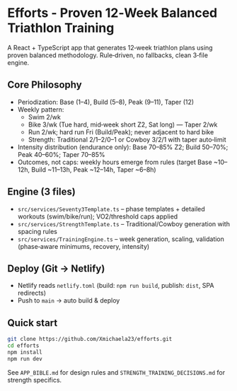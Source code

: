 # Efforts - Proven 12‑Week Balanced Triathlon Training

A React + TypeScript app that generates 12‑week triathlon plans using proven balanced methodology. Rule‑driven, no fallbacks, clean 3‑file engine.

## Core Philosophy
- Periodization: Base (1–4), Build (5–8), Peak (9–11), Taper (12)
- Weekly pattern:
  - Swim 2/wk
  - Bike 3/wk (Tue hard, mid‑week short Z2, Sat long) — Taper 2/wk
  - Run 2/wk; hard run Fri (Build/Peak); never adjacent to hard bike
  - Strength: Traditional 2/1–2/0–1 or Cowboy 3/2/1 with taper auto‑limit
- Intensity distribution (endurance only): Base 70–85% Z2; Build 50–70%; Peak 40–60%; Taper 70–85%
- Outcomes, not caps: weekly hours emerge from rules (target Base ~10–12h, Build ~11–13h, Peak ~12–14h, Taper ~6–8h)

## Engine (3 files)
- `src/services/Seventy3Template.ts` – phase templates + detailed workouts (swim/bike/run); VO2/threshold caps applied
- `src/services/StrengthTemplate.ts` – Traditional/Cowboy generation with spacing rules
- `src/services/TrainingEngine.ts` – week generation, scaling, validation (phase‑aware minimums, recovery, intensity)

## Deploy (Git → Netlify)
- Netlify reads `netlify.toml` (build: `npm run build`, publish: `dist`, SPA redirects)
- Push to `main` → auto build & deploy

## Quick start
```bash
git clone https://github.com/Xmichaela23/efforts.git
cd efforts
npm install
npm run dev
```

See `APP_BIBLE.md` for design rules and `STRENGTH_TRAINING_DECISIONS.md` for strength specifics. 